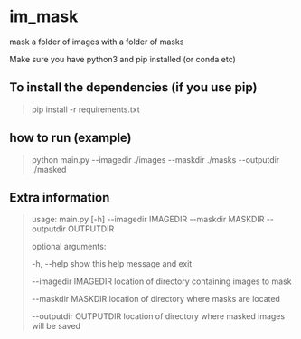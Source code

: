 # im_mask
mask a folder of images with a folder of masks

Make sure you have python3 and pip installed (or conda etc)

## To install the dependencies (if you use pip)
> pip install -r requirements.txt

## how to run (example)
> python main.py --imagedir ./images --maskdir ./masks --outputdir ./masked

## Extra information
> 
> usage: main.py [-h] --imagedir IMAGEDIR --maskdir MASKDIR --outputdir
>                OUTPUTDIR
> 
> 
> optional arguments:
> 
> 
>   -h, --help            show this help message and exit
> 
> 
>   --imagedir IMAGEDIR   location of directory containing images to mask
> 
> 
>   --maskdir MASKDIR     location of directory where masks are located
> 
> 
>   --outputdir OUTPUTDIR
>                         location of directory where masked images will be
>                         saved
